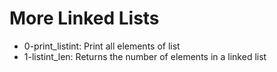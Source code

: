 # More Linked Lists

- 0-print_listint: Print all elements of list
- 1-listint_len: Returns the number of elements in a linked list
